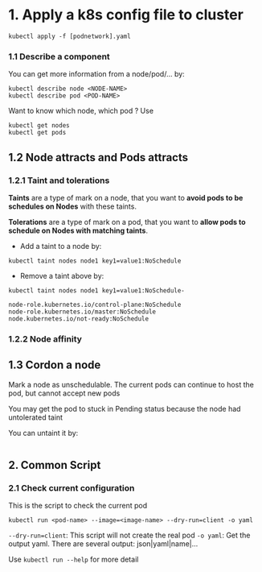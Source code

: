 # 1. Apply a k8s config file to cluster

```
kubectl apply -f [podnetwork].yaml
```

### 1.1 Describe a component

You can get more information from a node/pod/... by:

```
kubectl describe node <NODE-NAME>
kubectl describe pod <POD-NAME>
```

Want to know which node, which pod ? Use

```
kubectl get nodes
kubectl get pods
```

## 1.2 Node attracts and Pods attracts

### 1.2.1 Taint and tolerations

**Taints** are a type of mark on a node, that you want to **avoid pods to be schedules on Nodes** with
these taints.

**Tolerations** are a type of mark on a pod, that you want to **allow pods to schedule on Nodes with matching taints**.

-   Add a taint to a node by:

```
kubectl taint nodes node1 key1=value1:NoSchedule
```

-   Remove a taint above by:

```
kubectl taint nodes node1 key1=value1:NoSchedule-
```

```
node-role.kubernetes.io/control-plane:NoSchedule
node-role.kubernetes.io/master:NoSchedule
node.kubernetes.io/not-ready:NoSchedule
```

### 1.2.2 Node affinity

## 1.3 Cordon a node

Mark a node as unschedulable. The current pods can continue to host the pod, but cannot accept
new pods

You may get the pod to stuck in Pending status because the node had untolerated taint

You can untaint it by:

```

```

## 2. Common Script

### 2.1 Check current configuration

This is the script to check the current pod

```
kubectl run <pod-name> --image=<image-name> --dry-run=client -o yaml
```

`--dry-run=client`: This script will not create the real pod
`-o yaml`: Get the output yaml. There are several output: json|yaml|name|...

Use `kubectl run --help` for more detail
